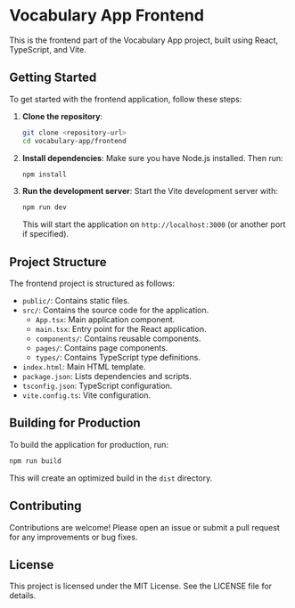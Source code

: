 # Vocabulary App Frontend

This is the frontend part of the Vocabulary App project, built using React, TypeScript, and Vite.

## Getting Started

To get started with the frontend application, follow these steps:

1. **Clone the repository**:
   ```bash
   git clone <repository-url>
   cd vocabulary-app/frontend
   ```

2. **Install dependencies**:
   Make sure you have Node.js installed. Then run:
   ```bash
   npm install
   ```

3. **Run the development server**:
   Start the Vite development server with:
   ```bash
   npm run dev
   ```
   This will start the application on `http://localhost:3000` (or another port if specified).

## Project Structure

The frontend project is structured as follows:

- `public/`: Contains static files.
- `src/`: Contains the source code for the application.
  - `App.tsx`: Main application component.
  - `main.tsx`: Entry point for the React application.
  - `components/`: Contains reusable components.
  - `pages/`: Contains page components.
  - `types/`: Contains TypeScript type definitions.
- `index.html`: Main HTML template.
- `package.json`: Lists dependencies and scripts.
- `tsconfig.json`: TypeScript configuration.
- `vite.config.ts`: Vite configuration.

## Building for Production

To build the application for production, run:
```bash
npm run build
```
This will create an optimized build in the `dist` directory.

## Contributing

Contributions are welcome! Please open an issue or submit a pull request for any improvements or bug fixes.

## License

This project is licensed under the MIT License. See the LICENSE file for details.